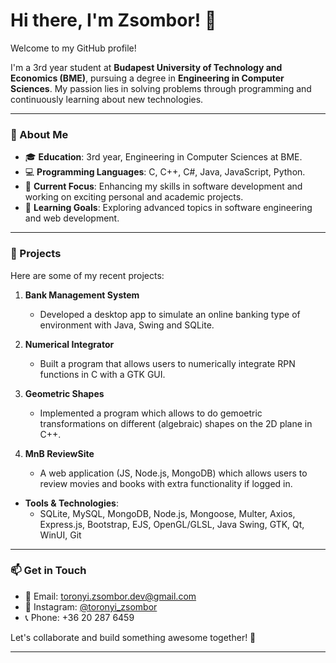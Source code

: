 # Hi there, I'm Zsombor! 👋

Welcome to my GitHub profile! 

I'm a 3rd year student at **Budapest University of Technology and Economics (BME)**, pursuing a degree in **Engineering in Computer Sciences**. My passion lies in solving problems through programming and continuously learning about new technologies.

---

### 🚀 About Me

- 🎓 **Education**: 3rd year, Engineering in Computer Sciences at BME.
- 💻 **Programming Languages**: C, C++, C#, Java, JavaScript, Python.
- 🔭 **Current Focus**: Enhancing my skills in software development and working on exciting personal and academic projects.
- 🌱 **Learning Goals**: Exploring advanced topics in software engineering and web development.

---

### 🌟 Projects

Here are some of my recent projects:

1. **Bank Management System**
   - Developed a desktop app to simulate an online banking type of environment with Java, Swing and SQLite.

2. **Numerical Integrator**
   - Built a program that allows users to numerically integrate RPN functions in C with a GTK GUI.

3. **Geometric Shapes**
   -  Implemented a program which allows to do gemoetric transformations on different (algebraic) shapes on the 2D plane in C++.

4. **MnB ReviewSite**
   - A web application (JS, Node.js, MongoDB) which allows users to review movies and books with extra functionality if logged in.

- **Tools & Technologies**:
  - SQLite, MySQL, MongoDB, Node.js, Mongoose, Multer, Axios, Express.js, Bootstrap, EJS, OpenGL/GLSL, Java Swing, GTK, Qt, WinUI, Git

---

### 📫 Get in Touch

- 📧 Email: toronyi.zsombor.dev@gmail.com
- 📸 Instagram: [@toronyi_zsombor](https://www.instagram.com/toronyi_zsombor)
- 📞 Phone: +36 20 287 6459
  
Let's collaborate and build something awesome together! 🚀

---
